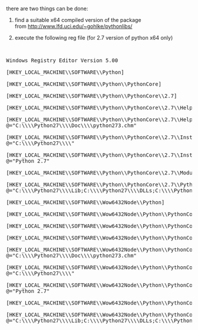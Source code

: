 there are two things can be done:

1. find a suitable x64 compiled version of the package from <a href="http://www.lfd.uci.edu/~gohlke/pythonlibs/">http://www.lfd.uci.edu/~gohlke/pythonlibs/</a>

2. execute the following reg file (for 2.7 version of python x64 only)

&nbsp;

<pre>
Windows Registry Editor Version 5.00

[HKEY_LOCAL_MACHINE\\SOFTWARE\\Python]

[HKEY_LOCAL_MACHINE\\SOFTWARE\\Python\\PythonCore]

[HKEY_LOCAL_MACHINE\\SOFTWARE\\Python\\PythonCore\\2.7]

[HKEY_LOCAL_MACHINE\\SOFTWARE\\Python\\PythonCore\\2.7\\Help]

[HKEY_LOCAL_MACHINE\\SOFTWARE\\Python\\PythonCore\\2.7\\Help\\Main Python Documentation]
@="C:\\\\Python27\\\\Doc\\\\python273.chm"

[HKEY_LOCAL_MACHINE\\SOFTWARE\\Python\\PythonCore\\2.7\\InstallPath]
@="C:\\\\Python27\\\\"

[HKEY_LOCAL_MACHINE\\SOFTWARE\\Python\\PythonCore\\2.7\\InstallPath\\InstallGroup]
@="Python 2.7"

[HKEY_LOCAL_MACHINE\\SOFTWARE\\Python\\PythonCore\\2.7\\Modules]

[HKEY_LOCAL_MACHINE\\SOFTWARE\\Python\\PythonCore\\2.7\\PythonPath]
@="C:\\\\Python27\\\\Lib;C:\\\\Python27\\\\DLLs;C:\\\\Python27\\\\Lib\\\\lib-tk"

[HKEY_LOCAL_MACHINE\\SOFTWARE\\Wow6432Node\\Python]

[HKEY_LOCAL_MACHINE\\SOFTWARE\\Wow6432Node\\Python\\PythonCore]

[HKEY_LOCAL_MACHINE\\SOFTWARE\\Wow6432Node\\Python\\PythonCore\\2.7]

[HKEY_LOCAL_MACHINE\\SOFTWARE\\Wow6432Node\\Python\\PythonCore\\2.7\\Help]

[HKEY_LOCAL_MACHINE\\SOFTWARE\\Wow6432Node\\Python\\PythonCore\\2.7\\Help\\Main Python Documentation]
@="C:\\\\Python27\\\\Doc\\\\python273.chm"

[HKEY_LOCAL_MACHINE\\SOFTWARE\\Wow6432Node\\Python\\PythonCore\\2.7\\InstallPath]
@="C:\\\\Python27\\\\"

[HKEY_LOCAL_MACHINE\\SOFTWARE\\Wow6432Node\\Python\\PythonCore\\2.7\\InstallPath\\InstallGroup]
@="Python 2.7"

[HKEY_LOCAL_MACHINE\\SOFTWARE\\Wow6432Node\\Python\\PythonCore\\2.7\\Modules]

[HKEY_LOCAL_MACHINE\\SOFTWARE\\Wow6432Node\\Python\\PythonCore\\2.7\\PythonPath]
@="C:\\\\Python27\\\\Lib;C:\\\\Python27\\\\DLLs;C:\\\\Python27\\\\Lib\\\\lib-tk"
</pre>